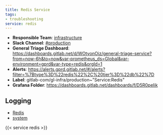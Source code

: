 ```yaml
---
title: Redis Service
tags:
- troubleshooting
service: redis
---
```

<!-- MARKER: do not edit this section directly. Edit services/service-mappings.yml then run scripts/generate-docs -->
* **Responsible Team**: [infrastructure](https://about.gitlab.com/handbook/engineering/infrastructure/)
* **Slack Channel**: [#production](https://gitlab.slack.com/archives/production)
* **General Triage Dashboard**: https://dashboards.gitlab.net/d/WOtyonOiz/general-triage-service?from=now-6h&to=now&var-prometheus_ds=Global&var-environment=gprd&var-type=redis&orgId=1
* **Alerts**: https://alerts.gprd.gitlab.net/#/alerts?filter=%7Btype%3D%22redis%22%2C%20tier%3D%22db%22%7D
* **Label**: gitlab-com/gl-infra/production~"Service:Redis"
* **Grafana Folder**: https://dashboards.gitlab.net/dashboards/f/D5R0peIik

## Logging

* [Redis](https://log.gitlab.net/goto/27a6bf4e347ef9da754f06eb0a54aedc)
* [system](https://log.gitlab.net/goto/e107ce00a9adede2e130d0c8ec1a2ac7)

{{< service redis >}}

<!-- END_MARKER -->

